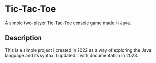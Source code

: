 # Tic-Tac-Toe
A simple two-player Tic-Tac-Toe console game made in Java.

## Description
This is a simple project I created in 2022 as a way of exploring the Java language and its syntax. I updated it with documentation in 2023.